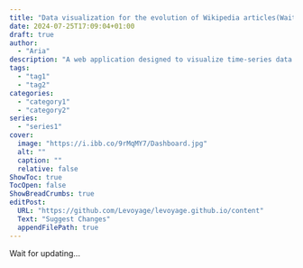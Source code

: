 ```yaml
---
title: "Data visualization for the evolution of Wikipedia articles(Wait for updating…)"
date: 2024-07-25T17:09:04+01:00
draft: true
author: 
  - "Aria"
description: "A web application designed to visualize time-series data related to Wikipedia's climate change articles"
tags: 
  - "tag1"
  - "tag2"
categories: 
  - "category1"
  - "category2"
series: 
  - "series1"
cover:
  image: "https://i.ibb.co/9rMqMY7/Dashboard.jpg"
  alt: ""
  caption: ""
  relative: false
ShowToc: true
TocOpen: false
ShowBreadCrumbs: true
editPost:
  URL: "https://github.com/Levoyage/levoyage.github.io/content"
  Text: "Suggest Changes"
  appendFilePath: true
---
```


<!-- 文章简介 -->
Wait for updating...